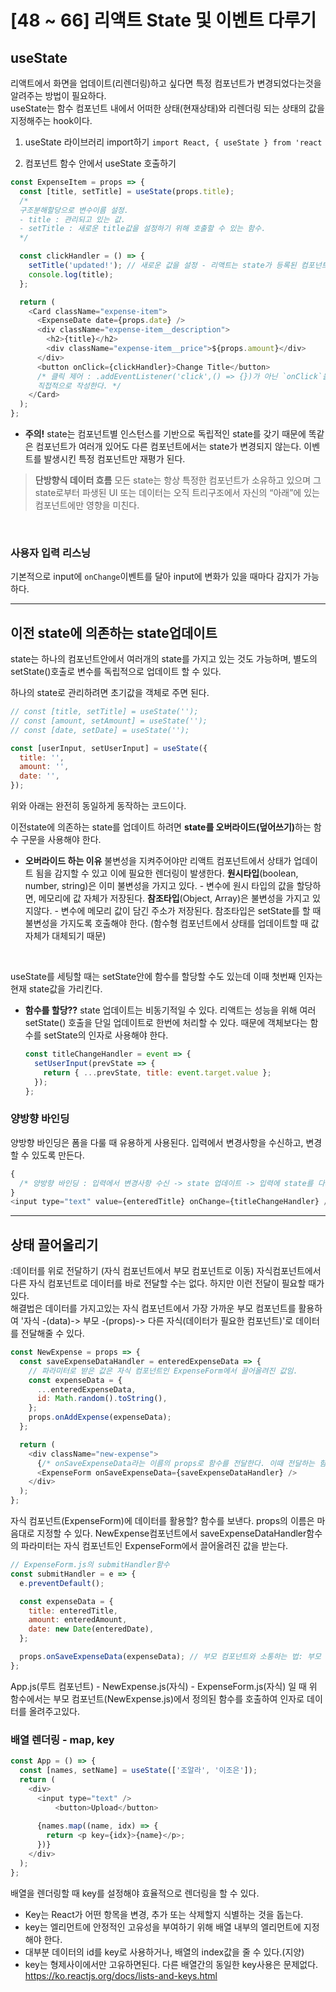 # [48 ~ 66] 리액트 State 및 이벤트 다루기

## useState

리액트에서 화면을 업데이트(리렌더링)하고 싶다면 특정 컴포넌트가 변경되었다는것을 알려주는 방법이 필요하다.  
useState는 함수 컴포넌트 내에서 어떠한 상태(현재상태)와 리렌더링 되는 상태의 값을 지정해주는 hook이다.

1. useState 라이브러리 import하기
   `import React, { useState } from 'react`

>

2. 컴포넌트 함수 안에서 useState 호출하기

```js
const ExpenseItem = props => {
  const [title, setTitle] = useState(props.title);
  /*
  구조분해할당으로 변수이름 설정.
  - title : 관리되고 있는 값.
  - setTitle : 새로운 title값을 설정하기 위해 호출할 수 있는 함수.
  */

  const clickHandler = () => {
    setTitle('updated!'); // 새로운 값을 설정 - 리액트는 state가 등록된 컴포넌트만 재평가 한다.
    console.log(title);
  };

  return (
    <Card className="expense-item">
      <ExpenseDate date={props.date} />
      <div className="expense-item__description">
        <h2>{title}</h2>
        <div className="expense-item__price">${props.amount}</div>
      </div>
      <button onClick={clickHandler}>Change Title</button>
      /* 클릭 제어 : .addEventListener('click',() => {})가 아닌 `onClick`을 태그안에
      직접적으로 작성한다. */
    </Card>
  );
};
```

- **주의!**
  state는 컴포넌트별 인스턴스를 기반으로 독립적인 state를 갖기 때문에 똑같은 컴포넌트가 여러개 있어도 다른 컴포넌트에서는 state가 변경되지 않는다. 이벤트를 발생시킨 특정 컴포넌트만 재평가 된다.

> **단방향식 데이터 흐름**
> 모든 state는 항상 특정한 컴포넌트가 소유하고 있으며 그 state로부터 파생된 UI 또는 데이터는 오직 트리구조에서 자신의 “아래”에 있는 컴포넌트에만 영향을 미친다.

<br>

### 사용자 입력 리스닝

기본적으로 input에 `onChange`이벤트를 달아 input에 변화가 있을 때마다 감지가 가능하다.

---

## 이전 state에 의존하는 state업데이트

state는 하나의 컴포넌트안에서 여러개의 state를 가지고 있는 것도 가능하며, 별도의 setState()호출로 변수를 독립적으로 업데이트 할 수 있다.

하나의 state로 관리하려면 초기값을 객체로 주면 된다.

```js
// const [title, setTitle] = useState('');
// const [amount, setAmount] = useState('');
// const [date, setDate] = useState('');

const [userInput, setUserInput] = useState({
  title: '',
  amount: '',
  date: '',
});
```

위와 아래는 완전히 동일하게 동작하는 코드이다.

이전state에 의존하는 state를 업데이트 하려면 <strong>state를 오버라이드(덮어쓰기)</strong>하는 함수 구문을 사용해야 한다.

- **오버라이드 하는 이유**
  불변성을 지켜주어야만 리액트 컴포넌트에서 상태가 업데이트 됨을 감지할 수 있고 이에 필요한 렌더링이 발생한다.
  **원시타입**(boolean, number, string)은 이미 불변성을 가지고 있다. - 변수에 원시 타입의 값을 할당하면, 메모리에 값 자체가 저장된다.
  **참조타입**(Object, Array)은 불변성을 가지고 있지않다. - 변수에 메모리 값이 담긴 주소가 저장된다. 참조타입은 setState를 할 때 불변성을 가지도록 호출해야 한다. (함수형 컴포넌트에서 상태를 업데이트할 때 값 자체가 대체되기 때문)

<br>

useState를 세팅할 때는 setState안에 함수를 할당할 수도 있는데 이때 첫번째 인자는 현재 state값을 가리킨다.

- **함수를 할당??**
  state 업데이트는 비동기적일 수 있다. 리액트는 성능을 위해 여러 setState() 호출을 단일 업데이트로 한번에 처리할 수 있다. 때문에 객체보다는 함수를 setState의 인자로 사용해야 한다.

  ```js
  const titleChangeHandler = event => {
    setUserInput(prevState => {
      return { ...prevState, title: event.target.value };
    });
  };
  ```

### 양방향 바인딩

양방향 바인딩은 폼을 다룰 때 유용하게 사용된다. 입력에서 변경사항을 수신하고, 변경할 수 있도록 만든다.

```js
{
  /* 양방향 바인딩 : 입력에서 변경사항 수신 -> state 업데이트 -> 입력에 state를 다시 보내줌. (value로 받는다) */
}
<input type="text" value={enteredTitle} onChange={titleChangeHandler} />;
```

---

## 상태 끌어올리기

:데이터를 위로 전달하기 (자식 컴포넌트에서 부모 컴포넌트로 이동)
자식컴포넌트에서 다른 자식 컴포넌트로 데이터를 바로 전달할 수는 없다. 하지만 이런 전달이 필요할 때가 있다.  
해결법은 데이터를 가지고있는 자식 컴포넌트에서 가장 가까운 부모 컴포넌트를 활용하여 '자식 -(data)-> 부모 -(props)-> 다른 자식(데이터가 필요한 컴포넌트)'로 데이터를 전달해줄 수 있다.

```js
const NewExpense = props => {
  const saveExpenseDataHandler = enteredExpenseData => {
    // 파라미터로 받은 값은 자식 컴포넌트인 ExpenseForm에서 끌어올려진 값임.
    const expenseData = {
      ...enteredExpenseData,
      id: Math.random().toString(),
    };
    props.onAddExpense(expenseData);
  };

  return (
    <div className="new-expense">
      {/* onSaveExpenseData라는 이름의 props로 함수를 전달한다. 이때 전달하는 함수는 실행하지 않는다. 이 함수를 가리키기만 할 뿐이다. */}
      <ExpenseForm onSaveExpenseData={saveExpenseDataHandler} />
    </div>
  );
};
```

자식 컴포넌트(ExpenseForm)에 데이터를 활용할? 함수를 보낸다. props의 이름은 마음대로 지정할 수 있다.
NewExpense컴포넌트에서 saveExpenseDataHandler함수의 파라미터는 자식 컴포넌트인 ExpenseForm에서 끌어올려진 값을 받는다.

```js
// ExpenseForm.js의 submitHandler함수
const submitHandler = e => {
  e.preventDefault();

  const expenseData = {
    title: enteredTitle,
    amount: enteredAmount,
    date: new Date(enteredDate),
  };

  props.onSaveExpenseData(expenseData); // 부모 컴포넌트와 소통하는 법: 부모 컴포넌트에서 정의된 함수를 호출하며 인자를 전달한다.
};
```

App.js(루트 컴포넌트) - NewExpense.js(자식) - ExpenseForm.js(자식) 일 때
위 함수에서는 부모 컴포넌트(NewExpense.js)에서 정의된 함수를 호출하여 인자로 데이터를 올려주고있다.

### 배열 렌더링 - map, key

```js
const App = () => {
  const [names, setName] = useState(['조알라', '이조은']);
  return (
    <div>
      <input type="text" />
          <button>Upload</button>
          
      {names.map((name, idx) => {
        return <p key={idx}>{name}</p>;
      })}
    </div>
  );
};
```

배열을 렌더링할 때 key를 설정해야 효율적으로 렌더링을 할 수 있다.

- Key는 React가 어떤 항목을 변경, 추가 또는 삭제할지 식별하는 것을 돕는다.
- key는 엘리먼트에 안정적인 고유성을 부여하기 위해 배열 내부의 엘리먼트에 지정해야 한다.
- 대부분 데이터의 id를 key로 사용하거나, 배열의 index값을 줄 수 있다.(지양)
- key는 형제사이에서만 고유하면된다. 다른 배열간의 동일한 key사용은 문제없다.
  https://ko.reactjs.org/docs/lists-and-keys.html
